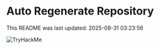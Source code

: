 # Auto Regenerate Repository

This README was last updated: 2025-08-31 03:23:56

 ![TryHackMe](https://tryhackme.com/badge/533634)